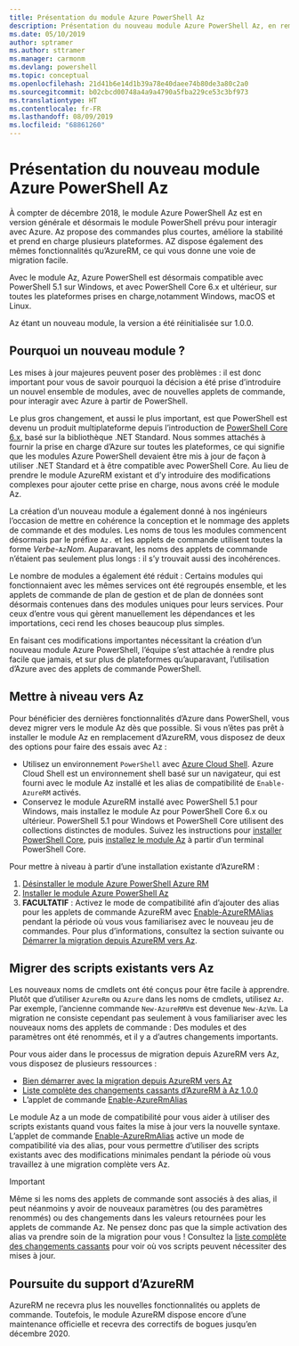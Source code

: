 ```yaml
---
title: Présentation du module Azure PowerShell Az
description: Présentation du nouveau module Azure PowerShell Az, en remplacement du module AzureRM.
ms.date: 05/10/2019
author: sptramer
ms.author: sttramer
ms.manager: carmonm
ms.devlang: powershell
ms.topic: conceptual
ms.openlocfilehash: 21d41b6e14d1b39a78e40daee74b80de3a80c2a0
ms.sourcegitcommit: b02cbcd00748a4a9a4790a5fba229ce53c3bf973
ms.translationtype: HT
ms.contentlocale: fr-FR
ms.lasthandoff: 08/09/2019
ms.locfileid: "68861260"
---
```

# <a name="introducing-the-new-azure-powershell-az-module"></a>Présentation du nouveau module Azure PowerShell Az

À compter de décembre 2018, le module Azure PowerShell Az est en version générale et désormais le module PowerShell prévu pour interagir avec Azure. Az propose des commandes plus courtes, améliore la stabilité et prend en charge plusieurs plateformes. AZ dispose également des mêmes fonctionnalités qu’AzureRM, ce qui vous donne une voie de migration facile.

Avec le module Az, Azure PowerShell est désormais compatible avec PowerShell 5.1 sur Windows, et avec PowerShell Core 6.x et ultérieur, sur toutes les plateformes prises en charge,notamment Windows, macOS et Linux.

Az étant un nouveau module, la version a été réinitialisée sur 1.0.0.

## <a name="why-a-new-module"></a>Pourquoi un nouveau module ?

Les mises à jour majeures peuvent poser des problèmes : il est donc important pour vous de savoir pourquoi la décision a été prise d’introduire un nouvel ensemble de modules, avec de nouvelles applets de commande, pour interagir avec Azure à partir de PowerShell.

Le plus gros changement, et aussi le plus important, est que PowerShell est devenu un produit multiplateforme depuis l’introduction de [PowerShell Core 6.x](/powershell/scripting/overview), basé sur la bibliothèque .NET Standard.
Nous sommes attachés à fournir la prise en charge d’Azure sur toutes les plateformes, ce qui signifie que les modules Azure PowerShell devaient être mis à jour de façon à utiliser .NET Standard et à être compatible avec PowerShell Core. Au lieu de prendre le module AzureRM existant et d’y introduire des modifications complexes pour ajouter cette prise en charge, nous avons créé le module Az.

La création d’un nouveau module a également donné à nos ingénieurs l’occasion de mettre en cohérence la conception et le nommage des applets de commande et des modules. Les noms de tous les modules commencent désormais par le préfixe `Az.` et les applets de commande utilisent toutes la forme _Verbe_-`Az`_Nom_. Auparavant, les noms des applets de commande n’étaient pas seulement plus longs : il s’y trouvait aussi des incohérences.

Le nombre de modules a également été réduit : Certains modules qui fonctionnaient avec les mêmes services ont été regroupés ensemble, et les applets de commande de plan de gestion et de plan de données sont désormais contenues dans des modules uniques pour leurs services. Pour ceux d’entre vous qui gèrent manuellement les dépendances et les importations, ceci rend les choses beaucoup plus simples.

En faisant ces modifications importantes nécessitant la création d’un nouveau module Azure PowerShell, l’équipe s’est attachée à rendre plus facile que jamais, et sur plus de plateformes qu’auparavant, l’utilisation d’Azure avec des applets de commande PowerShell.

## <a name="upgrade-to-az"></a>Mettre à niveau vers Az

Pour bénéficier des dernières fonctionnalités d’Azure dans PowerShell, vous devez migrer vers le module Az dès que possible. Si vous n’êtes pas prêt à installer le module Az en remplacement d’AzureRM, vous disposez de deux des options pour faire des essais avec Az :

* Utilisez un environnement `PowerShell` avec [Azure Cloud Shell](https://docs.microsoft.com/azure/cloud-shell/overview).
  Azure Cloud Shell est un environnement shell basé sur un navigateur, qui est fourni avec le module Az installé et les alias de compatibilité de `Enable-AzureRM` activés.
* Conservez le module AzureRM installé avec PowerShell 5.1 pour Windows, mais installez le module Az pour PowerShell Core 6.x ou ultérieur. PowerShell 5.1 pour Windows et PowerShell Core utilisent des collections distinctes de modules. Suivez les instructions pour [installer PowerShell Core](/powershell/scripting/install/installing-powershell-core-on-windows), puis [installez le module Az](install-az-ps.md) à partir d’un terminal PowerShell Core.

Pour mettre à niveau à partir d’une installation existante d’AzureRM :

1. [Désinstaller le module Azure PowerShell Azure RM](/powershell/azure/uninstall-az-ps#uninstall-the-azurerm-module)
2. [Installer le module Azure PowerShell Az](install-az-ps.md)
3. __FACULTATIF__ : Activez le mode de compatibilité afin d’ajouter des alias pour les applets de commande AzureRM avec [Enable-AzureRMAlias](/powershell/module/az.accounts/enable-azurermalias) pendant la période où vous vous familiarisez avec le nouveau jeu de commandes. Pour plus d’informations, consultez la section suivante ou [Démarrer la migration depuis AzureRM vers Az](migrate-from-azurerm-to-az.md).

## <a name="migrate-existing-scripts-to-az"></a>Migrer des scripts existants vers Az

Les nouveaux noms de cmdlets ont été conçus pour être facile à apprendre. Plutôt que d’utiliser `AzureRm` ou `Azure` dans les noms de cmdlets, utilisez `Az`. Par exemple, l’ancienne commande `New-AzureRMVm` est devenue `New-AzVm`.
La migration ne consiste cependant pas seulement à vous familiariser avec les nouveaux noms des applets de commande : Des modules et des paramètres ont été renommés, et il y a d’autres changements importants.

Pour vous aider dans le processus de migration depuis AzureRM vers Az, vous disposez de plusieurs ressources :

* [Bien démarrer avec la migration depuis AzureRM vers Az](migrate-from-azurerm-to-az.md)
* [Liste complète des changements cassants d’AzureRM à Az 1.0.0](migrate-az-1.0.0.md)
* L’applet de commande [Enable-AzureRmAlias](/powershell/module/az.accounts/enable-azurermalias)

Le module Az a un mode de compatibilité pour vous aider à utiliser des scripts existants quand vous faites la mise à jour vers la nouvelle syntaxe. L’applet de commande [Enable-AzureRmAlias](/powershell/module/az.accounts/enable-azurermalias) active un mode de compatibilité via des alias, pour vous permettre d’utiliser des scripts existants avec des modifications minimales pendant la période où vous travaillez à une migration complète vers Az.

> [!IMPORTANT]
> Même si les noms des applets de commande sont associés à des alias, il peut néanmoins y avoir de nouveaux paramètres (ou des paramètres renommés) ou des changements dans les valeurs retournées pour les applets de commande Az. Ne pensez donc pas que la simple activation des alias va prendre soin de la migration pour vous ! Consultez la [liste complète des changements cassants](migrate-az-1.0.0.md) pour voir où vos scripts peuvent nécessiter des mises à jour.

## <a name="continued-support-for-azurerm"></a>Poursuite du support d’AzureRM

AzureRM ne recevra plus les nouvelles fonctionnalités ou applets de commande. Toutefois, le module AzureRM dispose encore d’une maintenance officielle et recevra des correctifs de bogues jusqu’en décembre 2020.